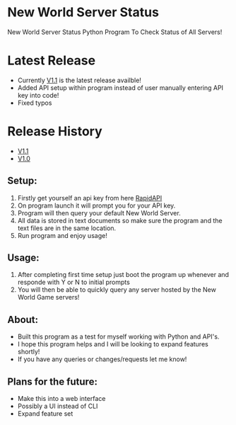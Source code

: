 # New World Server Status
New World Server Status Python Program To Check Status of All Servers!

# Latest Release
- Currently [V1.1](https://github.com/InfamyStudio/newWorldServerStatus/releases/tag/V1.1) is the latest release availble!
- Added API setup within program instead of user manually entering API key into code!
- Fixed typos

# Release History
- [V1.1](https://github.com/InfamyStudio/newWorldServerStatus/releases/tag/V1.1)
- [V1.0](https://github.com/InfamyStudio/newWorldServerStatus/releases/tag/V1.0)

## Setup:
1) Firstly get yourself an api key from here [RapidAPI](https://rapidapi.com/htsachakis/api/new-world-server-status/)
2) On program launch it will prompt you for your API key.
3) Program will then query your default New World Server.
4) All data is stored in text documents so make sure the program and the text files are in the same location.
5) Run program and enjoy usage!

## Usage:
1) After completing first time setup just boot the program up whenever and responde with Y or N to initial prompts
2) You will then be able to quickly query any server hosted by the New World Game servers!

## About:
- Built this program as a test for myself working with Python and API's.
- I hope this program helps and I will be looking to expand features shortly!
- If you have any queries or changes/requests let me know!

## Plans for the future:
- Make this into a web interface
- Possibly a UI instead of CLI
- Expand feature set
